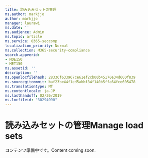 ```yaml
---
title: 読み込みセットの管理
ms.author: markjjo
author: markjjo
manager: laurawi
ms.date: ''
ms.audience: Admin
ms.topic: article
ms.service: O365-seccomp
localization_priority: Normal
ms.collection: M365-security-compliance
search.appverid:
- MOE150
- MET150
ms.assetid: ''
description: ''
ms.openlocfilehash: 28336f633967ce61ef2cb00b45170e34d600f839
ms.sourcegitcommit: baf23be44f1ed5abbf84f140b5ffa64fce605478
ms.translationtype: MT
ms.contentlocale: ja-JP
ms.lasthandoff: 02/26/2019
ms.locfileid: "30294990"
---
```

# <a name="manage-load-sets"></a><span data-ttu-id="2b6f0-102">読み込みセットの管理</span><span class="sxs-lookup"><span data-stu-id="2b6f0-102">Manage load sets</span></span>

<span data-ttu-id="2b6f0-103">コンテンツ準備中です。</span><span class="sxs-lookup"><span data-stu-id="2b6f0-103">Content coming soon.</span></span>